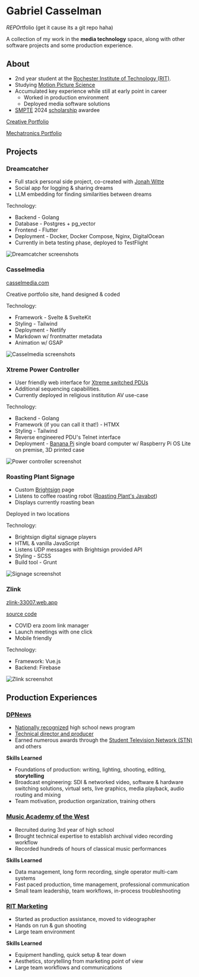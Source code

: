 # Gabriel Casselman

*REPO*rtfolio (get it cause its a git repo haha)

A collection of my work in the **media technology** space,
along with other software projects and some production experience.

## About

 - 2nd year student at the [Rochester Institute of Technology (RIT)](https://www.rit.edu/).
 - Studying [Motion Picture Science](https://www.rit.edu/study/motion-picture-science-bs)
 - Accumulated key experience while still at early point in career
     - Worked in production environment
     - Deployed media software solutions
 - [SMPTE](https://www.smpte.org/who-we-are) 2024 [scholarship](https://www.smpte.org/about/awards-programs/louwolf-winners) awardee

[Creative Portfolio](https://casselmedia.com)

[Mechatronics Portfolio](https://2023mechatronicsgabrielcasselman.weebly.com/capstone)

## Projects

### Dreamcatcher

 - Full stack personal side project, co-created with [Jonah Witte](linkedin.com/in/jonah-witte-202928302)
 - Social app for logging & sharing dreams
 - LLM embedding for finding similarities between dreams

 Technology:
 - Backend - Golang
 - Database - Postgres + pg_vector
 - Frontend - Flutter
 - Deployment - Docker, Docker Compose, Nginx, DigitalOcean
 - Currently in beta testing phase, deployed to TestFlight

![Dreamcatcher screenshots](assets/dreamcatcher.png)

### Casselmedia

 [casselmedia.com](https://casselmedia.com)

 Creative portfolio site, hand designed & coded

 Technology:
 - Framework - Svelte & SvelteKit
 - Styling - Tailwind
 - Deployment - Netlify
 - Markdown w/ frontmatter metadata
 - Animation w/ GSAP

![Casselmedia screenshots](assets/casselmedia.png)

### Xtreme Power Controller

 - User friendly web interface for [Xtreme switched PDUs](https://www.xpcc.com/products/spd/)
 - Additional sequencing capabilities.
 - Currently deployed in religious institution AV use-case

Technology:
 - Backend - Golang 
 - Framework (if you can call it that!) - HTMX
 - Styling - Tailwind
 - Reverse engineered PDU's Telnet interface
 - Deployment - [Banana Pi](https://www.banana-pi.org/en/banana-pi-sbcs/165.html) single board computer w/ Raspberry Pi OS Lite on premise, 3D printed case

 ![Power controller screenshot](assets/power-controller-ui.png)

### Roasting Plant Signage

 - Custom [Brightsign](https://www.brightsign.biz/) page
 - Listens to coffee roasting robot ([Roasting Plant's Javabot](https://roastingplant.com/pages/roasting-plant-coffee-javabot-story))
 - Displays currently roasting bean

Deployed in two locations

Technology:
 - Brightsign digital signage players
 - HTML & vanilla JavaScript
 - Listens UDP messages with Brightsign provided API
 - Styling - SCSS
 - Build tool - Grunt

 ![Signage screenshot](assets/roasting-plant.png)

### Zlink

[zlink-33007.web.app](https://zlink-33007.web.app/#/)

[source code](https://github.com/GICMan/zlink)

 - COVID era zoom link manager
 - Launch meetings with one click
 - Mobile friendly

Technology:
 - Framework: Vue.js
 - Backend: Firebase

 ![Zlink screenshot](assets/zlink.png)

## Production Experiences

### [DPNews](https://dpnews.org/)

 - [Nationally recognized](https://www.independent.com/2023/04/01/dp-news-awarded-among-best-in-the-nation-for-student-journalism/) high school news program
 - [Technical director and producer](https://www.independent.com/2022/11/02/dp-news-local-high-schoolers-run-the-show-in-goleta/)
 - Earned numerous awards through the [Student Television Network (STN)](https://www.studenttelevision.com/our-mission) and others

**Skills Learned**

 - Foundations of production: writing, lighting, shooting, editing, **storytelling**
 - Broadcast engineering: SDI & networked video, software & hardware switching solutions, virtual sets, live graphics, media playback, audio routing and mixing
 - Team motivation, production organization, training others 

### [Music Academy of the West](https://musicacademy.org/about-us/)

 - Recruited during 3rd year of high school
 - Brought technical expertise to establish archival video recording workflow
 - Recorded hundreds of hours of classical music performances

**Skills Learned**

 - Data management, long form recording, single operator multi-cam systems
 - Fast paced production, time management, professional communication
 - Small team leadership, team workflows, in-process troubleshooting 

### [RIT Marketing](https://www.rit.edu/marketing/video-production)

 - Started as production assistance, moved to videographer
 - Hands on run & gun shooting
 - Large team environment 

 **Skills Learned**

 - Equipment handling, quick setup & tear down
 - Aesthetics, storytelling from marketing point of view
 - Large team workflows and communications
